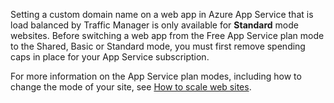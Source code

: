 Setting a custom domain name on a web app in Azure App Service that is load balanced by Traffic Manager is only available for **Standard** mode websites. Before switching a web app from the Free App Service plan mode to the Shared, Basic or Standard mode, you must first remove spending caps in place for your App Service subscription. 

For more information on the App Service plan modes, including how to change the mode of your site, see [How to scale web sites](/documentation/articles/web-sites-scale/).

